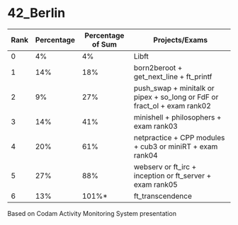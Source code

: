 # 42_Berlin


| Rank | Percentage | Percentage of Sum | Projects/Exams                          |
|------|------------|------------------|----------------------------------------|
|  0   |     4%     |        4%        | Libft                                  |
|  1   |    14%     |       18%        | born2beroot + get_next_line + ft_printf|
|  2   |     9%     |       27%        | push_swap + minitalk or pipex + so_long or FdF or fract_ol + exam rank02 |
|  3   |    14%     |       41%        | minishell + philosophers + exam rank03 |
|  4   |    20%     |       61%        | netpractice + CPP modules + cub3 or miniRT + exam rank04 |
|  5   |    27%     |       88%        | webserv or ft_irc + inception or ft_server + exam rank05 |
|  6   |    13%     |      101%*       | ft_transcendence                        |

Based on Codam Activity Monitoring System presentation
